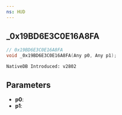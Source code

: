 ```yaml
---
ns: HUD 
---
```


## _0x19BD6E3C0E16A8FA

```c
// 0x19BD6E3C0E16A8FA 
void _0x19BD6E3C0E16A8FA(Any p0, Any p1);
```

```
NativeDB Introduced: v2802
```

## Parameters
* **p0**:
* **p1**:
